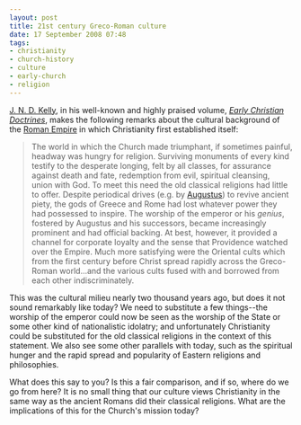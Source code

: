 ```yaml
---
layout: post
title: 21st century Greco-Roman culture
date: 17 September 2008 07:48
tags:
- christianity
- church-history
- culture
- early-church
- religion
---
```

<p><a href="http://en.wikipedia.org/wiki/J._N._D._Kelly">J. N. D. Kelly</a>, in his well-known and highly praised volume, <a href="http://www.amazon.com/Early-Christian-Doctrines-J-Kelly/dp/0826452523/ref=pd_bbs_sr_1?ie=UTF8&amp;s=books&amp;qid=1221615416&amp;sr=8-1"><span style="font-style: italic;">Early Christian Doctrines</span></a>, makes the following remarks about the cultural background of the <a href="http://en.wikipedia.org/wiki/Roman_Empire">Roman Empire</a> in which Christianity first established itself:</p>

<blockquote>
The world in which the Church made triumphant, if sometimes painful, headway was hungry for religion. Surviving monuments of every kind testify to the desperate longing, felt by all classes, for assurance against death and fate, redemption from evil, spiritual cleansing, union with God. To meet this need the old classical religions had little to offer. Despite periodical drives (e.g. by <a href="http://en.wikipedia.org/wiki/Augustus">Augustus</a>) to revive ancient piety, the gods of Greece and Rome had lost whatever power they had possessed to inspire. The worship of the emperor or his <span style="font-style: italic;">genius</span>, fostered by Augustus and his successors, became increasingly prominent and had official backing. At best, however, it provided a channel for corporate loyalty and the sense that Providence watched over the Empire. Much more satisfying were the Oriental cults which from the first century before Christ spread rapidly across the Greco-Roman world...and the various cults fused with and borrowed from each other indiscriminately.
</blockquote>

<p>This was the cultural milieu nearly two thousand years ago, but does it not sound remarkably like today? We need to substitute a few things--the worship of the emperor could now be seen as the worship of the State or some other kind of nationalistic idolatry; and unfortunately Christianity could be substituted for the old classical religions in the context of this statement. We also see some other parallels with today, such as the spiritual hunger and the rapid spread and popularity of Eastern religions and philosophies.</p>

What does this say to you? Is this a fair comparison, and if so, where do we go from here? It is no small thing that our culture views Christianity in the same way as the ancient Romans did their classical religions. What are the implications of this for the Church's mission today?

